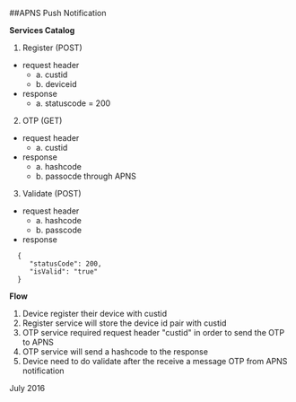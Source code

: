##APNS Push Notification

**Services Catalog**

1. Register (POST)
  * request header
    * a. custid
    * b. deviceid
  * response 
    * a. statuscode = 200
2. OTP (GET)
  * request header
    * a. custid
  * response
    * a. hashcode
    * b. passocde through APNS
3. Validate (POST)
  * request header 
    * a. hashcode
    * b. passcode
  * response
   ```
     {
     	"statusCode": 200,
     	"isValid": "true"
     }
   ```

**Flow**

1. Device register their device with custid 
2. Register service will store the device id pair with custid
3. OTP service required request header "custid" in order to send the OTP to APNS
4. OTP service will send a hashcode to the response
5. Device need to do validate after the receive a message OTP from APNS notification


July 2016
